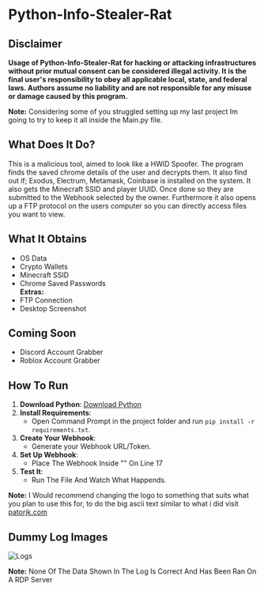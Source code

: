 # Python-Info-Stealer-Rat

## Disclaimer
**Usage of Python-Info-Stealer-Rat for hacking or attacking infrastructures without prior mutual consent can be considered illegal activity. It is the final user's responsibility to obey all applicable local, state, and federal laws. Authors assume no liability and are not responsible for any misuse or damage caused by this program.**

**Note:** Considering some of you struggled setting up  my last project Im going to try to keep it all inside the Main.py file.

## What Does It Do?
This is a malicious tool, aimed to look like a HWID Spoofer. The program finds the saved chrome details of the user and decrypts them. It also find out if; Exodus, Electrum, Metamask, Coinbase is installed on the system. It also gets the Minecraft SSID and player UUID. Once done so they are submitted to the Webhook selected by the owner. Furthermore it also opens up a FTP protocol on the users computer so you can directly access files you want to view.

## What It Obtains
- OS Data
- Crypto Wallets
- Minecraft SSID
- Chrome Saved Passwords <br>
**Extras:** 
- FTP Connection
- Desktop Screenshot


## Coming Soon
- Discord Account Grabber
- Roblox Account Grabber

## How To Run

1. **Download Python**: [Download Python](https://www.python.org/downloads/release/python-31012/)
2. **Install Requirements**:
    - Open Command Prompt in the project folder and run `pip install -r requirements.txt`.
3. **Create Your Webhook**:
    - Generate your Webhook URL/Token.
4. **Set Up Webhook**:
    - Place The Webhook Inside "" On Line 17
5. **Test It**:
    - Run The File And Watch What Happends.

**Note:** I Would recommend changing the logo to something that suits what you plan to use this for, 
          to do the big ascii text similar to what i did visit [patorjk.com](https://patorjk.com/software/taag/#p=display&f=Graffiti&t=Spin)


## Dummy Log Images<br>

![Logs](https://i.imgur.com/8iB0Nfh.png)

**Note:** None Of The Data Shown In The Log Is Correct And Has Been Ran On A RDP Server
